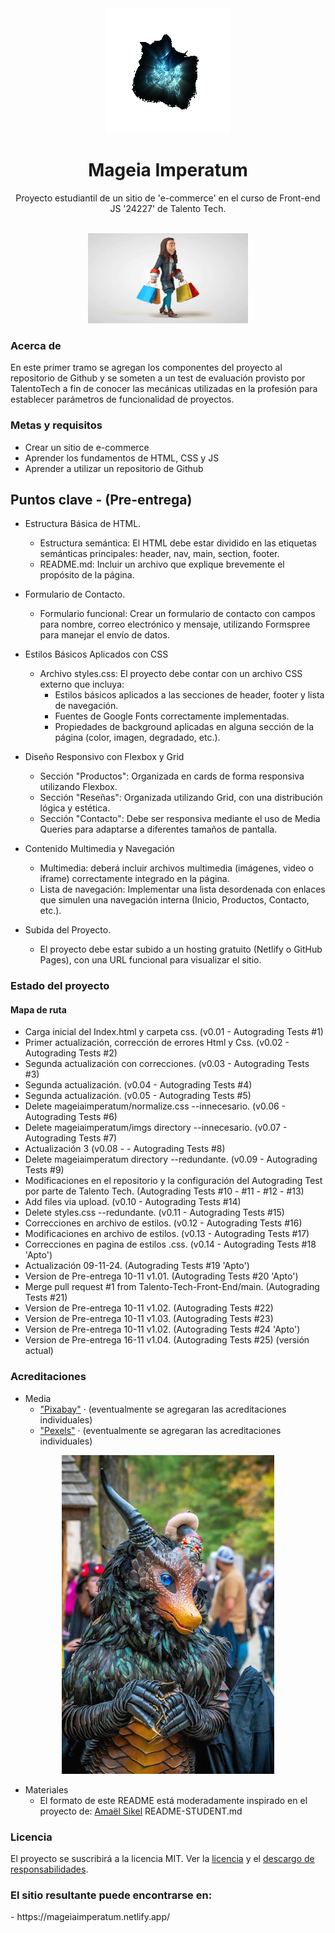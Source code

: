 <div align="center"><img src="imgs\logoMageiaT.gif"></div>
<h1 align="center">Mageia Imperatum</h1>
<p align="center">Proyecto estudiantil de un sitio de 'e-commerce' en el curso de Front-end JS '24227' de Talento Tech.</p>
<br/>
<div align="center"><img src="imgs\cartoon-1688_256_julientromeur.gif"></img></div>
<h3>Acerca de</h3>
En este primer tramo se agregan los componentes del proyecto al repositorio de Github y se someten a un test de evaluación provisto por TalentoTech a fin de conocer las mecánicas utilizadas en la profesión para establecer parámetros de funcionalidad de proyectos.

<h3>Metas y requisitos</h3>

- Crear un sitio de e-commerce
- Aprender los fundamentos de HTML, CSS y JS
- Aprender a utilizar un repositorio de Github

<h2>Puntos clave - (Pre-entrega)</h2>

- Estructura Básica de HTML.
    - Estructura semántica: El HTML debe estar dividido en las etiquetas semánticas principales: header, nav, main, section, footer.
    - README.md: Incluir un archivo que explique brevemente el propósito de la página.

-  Formulario de Contacto.
    - Formulario funcional: Crear un formulario de contacto con campos para nombre, correo electrónico y mensaje, utilizando Formspree para manejar el envío de datos.

- Estilos Básicos Aplicados con CSS
    - Archivo styles.css: El proyecto debe contar con un archivo CSS externo que incluya:
        - Estilos básicos aplicados a las secciones de header, footer y lista de navegación.
        - Fuentes de Google Fonts correctamente implementadas.
        - Propiedades de background aplicadas en alguna sección de la página (color, imagen, degradado, etc.).

- Diseño Responsivo con Flexbox y Grid
    - Sección "Productos": Organizada en cards de forma responsiva utilizando Flexbox.
    - Sección "Reseñas": Organizada utilizando Grid, con una distribución lógica y estética.
    - Sección "Contacto": Debe ser responsiva mediante el uso de Media Queries para adaptarse a diferentes tamaños de pantalla.

-  Contenido Multimedia y Navegación
    - Multimedia: deberá incluir archivos multimedia (imágenes, video o iframe) correctamente integrado en la página.
    - Lista de navegación: Implementar una lista desordenada con enlaces que simulen una navegación interna (Inicio, Productos, Contacto, etc.).

- Subida del Proyecto.
    - El proyecto debe estar subido a un hosting gratuito
(Netlify o GitHub Pages), con una URL funcional
para visualizar el sitio.

<h3>Estado del proyecto</h3>
<h4>Mapa de ruta</h4>

- Carga inicial del Index.html y carpeta css. (v0.01 - Autograding Tests #1)
- Primer actualización, corrección de errores Html y Css. (v0.02 - Autograding Tests #2)
- Segunda actualización con correcciones. (v0.03 - Autograding Tests #3)
- Segunda actualización. (v0.04 - Autograding Tests #4)
- Segunda actualización. (v0.05 - Autograding Tests #5)
- Delete mageiaimperatum/normalize.css --innecesario. (v0.06 - Autograding Tests #6)
- Delete mageiaimperatum/imgs directory --innecesario. (v0.07 - Autograding Tests #7)
- Actualización 3 (v0.08 -  - Autograding Tests #8)
- Delete mageiaimperatum directory --redundante. (v0.09 - Autograding Tests #9)
- Modificaciones en el repositorio y la configuración del Autograding Test por parte de Talento Tech. (Autograding Tests #10 - #11 - #12 - #13)
- Add files via upload. (v0.10 - Autograding Tests #14)
- Delete styles.css --redundante. (v0.11 - Autograding Tests #15)
- Correcciones en archivo de estilos. (v0.12 - Autograding Tests #16)
- Modificaciones en archivo de estilos. (v0.13 - Autograding Tests #17)
- Correcciones en pagina de estilos .css. (v0.14 - Autograding Tests #18 'Apto')
- Actualización 09-11-24. (Autograding Tests #19 'Apto')
- Version de Pre-entrega 10-11 v1.01. (Autograding Tests #20 'Apto')
- Merge pull request #1 from Talento-Tech-Front-End/main. (Autograding Tests #21)
- Version de Pre-entrega 10-11 v1.02. (Autograding Tests #22)
- Version de Pre-entrega 10-11 v1.03. (Autograding Tests #23)
- Version de Pre-entrega 10-11 v1.02. (Autograding Tests #24 'Apto')
- Version de Pre-entrega 16-11 v1.04. (Autograding Tests #25) (versión actual)

<h3>Acreditaciones</h3>

- Media
    - <a href="https://pixabay.com/es/" target="_blank">"Pixabay"</a> · (eventualmente se agregaran las acreditaciones individuales)
    - <a href="https://www.pexels.com/es-es/" target="_blank">"Pexels"</a> · (eventualmente se agregaran las acreditaciones individuales)

<div align="center"><img src="imgs\pexels-calvin-wright-2037506675-29140938.jpg"></img></div>

- Materiales
  - El formato de este README está moderadamente inspirado en el proyecto de: <a href="https://twitter.com/r4dixx" target="_blank">Amaël Sikel</a> README-STUDENT.md

<h3>Licencia</h3>
El proyecto se suscribirá a la licencia MIT. Ver la <a href="LICENCIA.md">licencia</a> y el <a href="LICENSE.DISCLAIMER.md">descargo de responsabilidades</a>.

<div>
<h3>El sitio resultante puede encontrarse en:</h3>
- https://mageiaimperatum.netlify.app/
</div>
